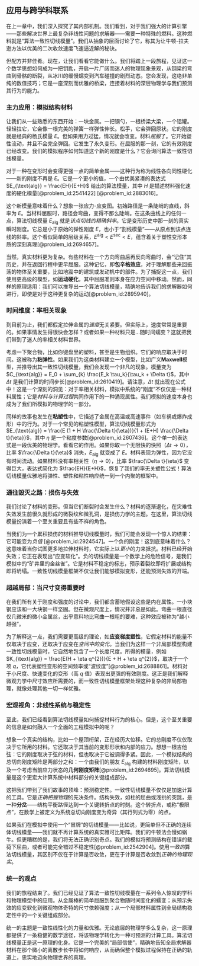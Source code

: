 ## 应用与跨学科联系

在上一章中，我们深入探究了其内部机制。我们看到，对于我们强大的计算引擎——那些解决世界上最复杂非线性问题的求解器——需要一种特殊的燃料。这种燃料就是“算法一致性切线模量”。我们从抽象的层面讨论了它，称其为让牛顿-拉夫逊方法以优美的二次收敛速度飞速逼近解的秘诀。

但配方并非佳肴。现在，让我们看看它能做什么。我们将踏上一段旅程，见证这一个数学思想如何成为一把钥匙，开启一片广阔而迷人的物理现象景观，从钢梁的弯曲到骨骼的断裂，从冰川的缓慢蠕变到汽车碰撞的剧烈动态。您会发现，这绝非单纯的数值技巧；它是一座深刻而优雅的桥梁，连接着材料的深层物理学与我们预测其行为的能力。

### 主力应用：模拟结构材料

让我们从一些熟悉的东西开始：一块金属。一把钢勺，一根桥梁大梁，一个铝罐。轻轻拉它，它会像一根完美的弹簧一样弹性伸长。松手，它会弹回原状。它的刚度就是经典的杨氏模量 $E$。但如果用力过猛，情况就会改变。材料*屈服*了。它开始塑性流动，并且不会完全弹回。它发生了永久变形。在屈服的那一刻，它的有效刚度已经改变。我们的模拟程序如何知道这个新的刚度是什么？它会询问算法一致性切线模量。

对于一种在变形时会变得更强一点的简单金属——这种行为称为线性各向同性硬化——新的刚度不再是 $E$。它是一个更小的值，一个由优美紧凑的表达式 $E_{\text{alg}} = \frac{EH}{E+H}$ 给出的算法模量，其中 $H$ 是描述材料强化速度的硬化模量[@problem_id:2541422] [@problem_id:2883016]。

这个新模量意味着什么？想象一张应力-应变图。初始路径是一条陡峭的直线，斜率为 $E$。当材料屈服时，路径会弯曲，变得不那么陡峭。在这条曲线上的任何一点，算法切线模量 $E_{\text{alg}}$ 就是*该点切线的精确斜率*。它是变形历史中那一刻的真实瞬时刚度。它总是小于原始的弹性刚度 $E$，也小于“割线模量”——从原点到该点连线的斜率。这个看似简单的层级关系，$E^{\text{alg}} \lt E^{\text{sec}} \lt E$，蕴含着关于塑性变形本质的深刻真理[@problem_id:2694657]。

当然，真实材料更为复杂。有些材料在一个方向弯曲后再反向弯曲时，会“记住”其历史，并在返回行程中更早屈服。这种记忆，即**包辛格效应**，对于理解那些来回振荡的物体至关重要，比如地震中的建筑或发动机中的部件。为了捕捉这一点，我们使用更高级的模型，如**运动硬化**，其中屈服准则本身在应力空间中移动。然而，同样的原理适用：我们可以推导出一个算法切线模量，精确地告诉我们的求解器如何进行，即使是对于这种更复杂的运动[@problem_id:2895940]。

### 时间维度：率相关现象

到目前为止，我们都假定拉伸金属的*速度*无关紧要。但实际上，速度常常是重要的。如果事情发生得很快会怎样？或者如果一种材料只是...随时间蠕变？这就把我们带到了迷人的率相关材料世界。

考虑一下聚合物，比如你键盘里的塑料，甚至是生物组织。它们的响应取决于时间。这被称为**粘弹性**。如果我们为这类材料建立一个模型，比如广义**Maxwell**模型，并推导出其一致性切线模量，我们会发现一个非凡的现象。模量变为 $C_{\text{alg}} = E_0 + \sum_{k} \frac{E_k \tau_k}{\tau_k + \Delta t}$，其中 $\Delta t$ 是我们计算的时间步长[@problem_id:2610419]。请注意，$\Delta t$ 就出现在公式中！这是一个深刻的洞见：对于率相关材料，模拟中系统的“刚度”不仅仅是一种材料属性；它是*材料与计算过程*共同作用下的一种涌现属性。我们模拟的速度本身也成为了我们所模拟的物理学的一部分。

同样的故事也发生在**粘塑性**中，它描述了金属在高温或高速事件（如车祸或爆炸成形）中的行为。对于一个常见的粘塑性模型，算法切线模量形式为 $E_{\text{alg}} = \frac{E (1 + H \frac{\Delta t}{\eta})}{1 + (E+H) \frac{\Delta t}{\eta}}$，其中 $\eta$ 是一个粘度参数[@problem_id:2607436]。这个单一的表达式是一段优美的物理学。看看它的作用。如果你取一个无限快的快照（$\Delta t \to 0$），比率 $\frac{\Delta t}{\eta}$ 消失，$E_{\text{alg}}$ 就变成了 $E$。材料表现为弹性，因为它没有时间流动。如果材料没有率相关性（$\eta \to 0$），比率 $\frac{\Delta t}{\eta}$ 变得巨大，表达式简化为 $\frac{EH}{E+H}$，恢复了我们的率无关塑性公式！算法切线模量优雅地将弹性、塑性和粘性响应统一到一个内聚的框架中。

### 通往毁灭之路：损伤与失效

我们讨论了材料的变形。但当它们断裂时会发生什么？材料的逐渐退化，在灾难性失效发生前很久就形成的微裂纹和微孔洞，是损伤力学的主题。在这里，算法切线模量扮演着一个至关重要且有些不祥的角色。

当我们为一个累积损伤的材料推导切线模量时，我们可能会发现一个惊人的结果：它可能变为*负值* [@problem_id:2924547]。一个负的刚度！这到底意味着什么？这意味着当你试图更多地拉伸材料时，它实际上以*更小*的力来抵抗。材料已经开始失效；它正在表现出“应变软化”。负的切线模量是一个数学上的危险信号，是我们模拟中的“矿井里的金丝雀”。它是材料不稳定的标志，预示着裂纹即将扩展或结构即将坍塌。一致性切线模量框架不仅让我们能够模拟变形，还能预测失效的开端。

### 超越局部：当尺寸变得重要时

在我们所有关于刚度和强度的讨论中，我们都含蓄地假设这些是内在属性。一小块钢应该和一大块钢一样坚固。但在微观尺度上，情况并非总是如此。弯曲一根直径仅几微米的微小金属丝，出乎意料地比弯曲一根粗的要难，这种效应被称为“越小越强”。

为了解释这一点，我们需要更高级的理论，如**应变梯度塑性**，它假定材料的能量不仅取决于应变，还取决于应变在*空间中的变化*。当我们为这样一个非局部模型构建一致性切线模量时，它自然地包含了一个长度尺度。所得的模量，例如 $K_{\text{alg}} = \frac{E(H + \eta q^{2})}{E + H + \eta q^{2}}$，取决于一个项 $q$，它代表塑性变形的空间频率或“波纹度”[@problem_id:2688861]。材料对于小尺度、快速变化的变形（高 $q$ 值）表现出更强的有效刚度。这正是我们解释微观力学中尺寸效应所需要的，而一致性切线模量框架处理这种复杂的非局部物理，就像处理其他一切一样优雅。

### 宏观视角：非线性系统与稳定性

至此，我们已经看到算法切线模量如何捕捉材料行为的核心。但是，这个至关重要的信息是如何融入一个全面的工程模拟中的呢？

想象一个真实的结构，比如一个屋顶桁架，正在经历大位移。它的总刚度不仅仅取决于它所用的材料。它还取决于其当前的变形形状和内部的应力。想想一根吉他弦：它的刚度取决于弦的材料，但也取决于它被调得多紧。因此，一个模拟结构的总切向刚度矩阵是两部分之和：一个由我们的朋友 $E_{\text{alg}}$ 构建的材料刚度矩阵，以及一个考虑当前应力状态的**几何刚度矩阵**[@problem_id:2694695]。算法切线模量是这个更宏大计算系统中材料部分的关键组成部分。

这把我们带到了我们故事的顶峰：预测稳定性。一致性切线模量不仅仅是加速计算的工具。它是*正确把握物理*的先决条件。结构失效，如柱的屈曲或浅拱的突跳，是一种**分岔**——结构平衡路径达到一个关键转折点的时刻。这个转折点，或称“极限点”，在数学上被定义为系统总切向刚度变为奇异（其行列式为零）的点。

如果我们在模拟中使用一个“冒牌”的切线模量——比如说，更简单但不正确的连续体切线模量——我们就不再计算系统的真实雅可比矩阵。我们的牛顿法会慢如蜗牛。但更糟糕的是，我们将无法正确识别奇点。我们的模拟将预测结构在错误的载荷下屈曲，或者可能完全错过不稳定性[@problem_id:2542904]。使用*一致的*算法切线模量，其区别不仅在于计算是否收敛，更在于计算是否收敛到*正确的物理现实*。

### 统一的观点

我们的旅程结束了。我们已经见证了算法一致性切线模量在一系列令人惊叹的学科和物理模型中的应用。从金属棒的简单屈服到聚合物随时间变化的蠕变；从预示失效的应变软化到微观物体奇特的尺寸依赖强度；从一个局部材料属性到全局结构稳定性中的一个关键组成部分。

统一的主题是一致性线性化的力量和优雅。无论底层的物理学多么复杂，这一原理都提供了一条稳健的数学途径，将该物理学转化为一种可预测的计算工具。算法切线模量正是这一原理的化身。它是一个完美的“局部信使”，精确地告知全局求解器材料在那个微小的离散步长中将如何响应，从而确保整个模拟过程保持在正确的轨道上，忠实地迈向物理世界的真理。
